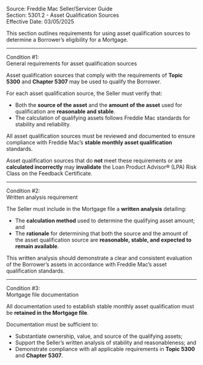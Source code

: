Source: Freddie Mac Seller/Servicer Guide  
Section: 5301.2 - Asset Qualification Sources  
Effective Date: 03/05/2025  

This section outlines requirements for using asset qualification sources to determine a Borrower’s eligibility for a Mortgage.  

---

Condition #1:  
General requirements for asset qualification sources  

Asset qualification sources that comply with the requirements of **Topic 5300** and **Chapter 5307** may be used to qualify the Borrower.  

For each asset qualification source, the Seller must verify that:  
- Both the **source of the asset** and the **amount of the asset** used for qualification are **reasonable and stable**.  
- The calculation of qualifying assets follows Freddie Mac standards for stability and reliability.  

All asset qualification sources must be reviewed and documented to ensure compliance with Freddie Mac’s **stable monthly asset qualification** standards.  

Asset qualification sources that do **not** meet these requirements or are **calculated incorrectly** may **invalidate** the Loan Product Advisor® (LPA) Risk Class on the Feedback Certificate.  

---

Condition #2:  
Written analysis requirement  

The Seller must include in the Mortgage file a **written analysis** detailing:  
- The **calculation method** used to determine the qualifying asset amount; and  
- The **rationale** for determining that both the source and the amount of the asset qualification source are **reasonable, stable, and expected to remain available**.  

This written analysis should demonstrate a clear and consistent evaluation of the Borrower’s assets in accordance with Freddie Mac’s asset qualification standards.  

---

Condition #3:  
Mortgage file documentation  

All documentation used to establish stable monthly asset qualification must be **retained in the Mortgage file**.  

Documentation must be sufficient to:  
- Substantiate ownership, value, and source of the qualifying assets;  
- Support the Seller’s written analysis of stability and reasonableness; and  
- Demonstrate compliance with all applicable requirements in **Topic 5300** and **Chapter 5307**.  
